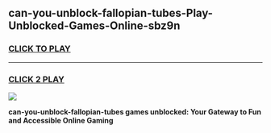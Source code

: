 
## can-you-unblock-fallopian-tubes-Play-Unblocked-Games-Online-sbz9n
<h3>
<a href="https://premium76.site?title=can-you-unblock-fallopian-tubes&ref=25A">CLICK TO PLAY</a></h3>
<hr>

<h3>
<a href="https://premium76.site?title=can-you-unblock-fallopian-tubes&ref=25A">CLICK 2 PLAY</a>
  
</h3>

<a href="https://premium76.site?title=can-you-unblock-fallopian-tubes&ref=25A"><img src="https://clearcache.store/games.png"></a>


**can-you-unblock-fallopian-tubes games unblocked: Your Gateway to Fun and Accessible Online Gaming**
